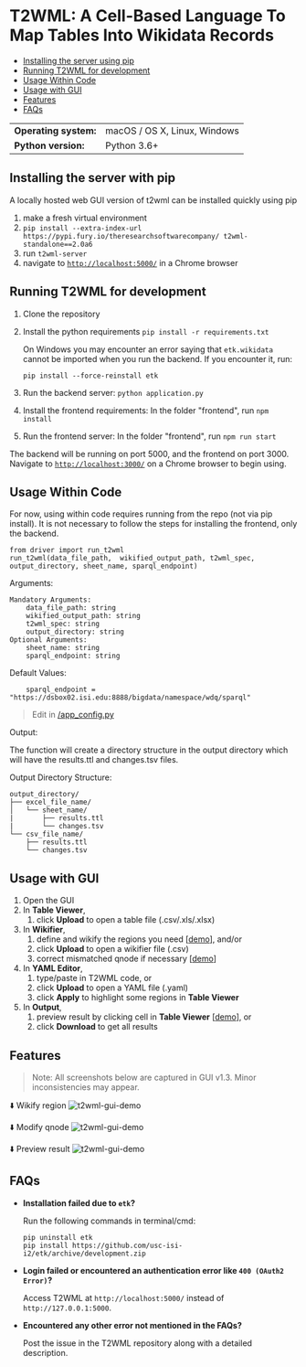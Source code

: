 # T2WML: A Cell-Based Language To Map Tables Into Wikidata Records

* [Installing the server using pip](#serverinstall)
* [Running T2WML for development](#development)
* [Usage Within Code](#usage_within_code)
* [Usage with GUI](#usage_with_gui)
* [Features](#features)
* [FAQs](#faqs)

<table>
  <tr><td><b>Operating system:</b></td><td>macOS / OS X, Linux, Windows</td></tr>
  <tr><td><b>Python version:</b></td><td>Python 3.6+</td></tr>
</table>

<span id="serverinstall"></span>
## Installing the server with pip

A locally hosted web GUI version of t2wml can be installed quickly using pip

1. make a fresh virtual environment
2. `pip install --extra-index-url https://pypi.fury.io/theresearchsoftwarecompany/ t2wml-standalone==2.0a6`
3. run `t2wml-server`
4. navigate to [`http://localhost:5000/`](http://localhost:5000/) in a Chrome browser

<span id="development"></span>
## Running T2WML for development

1. Clone the repository
2. Install the python requirements
	`pip install -r requirements.txt`
	
	On Windows you may encounter an error saying that `etk.wikidata` cannot be imported when you run the backend.
    If you encounter it, run:

    `pip install --force-reinstall etk`
3. Run the backend server: 
    `python application.py`
4. Install the frontend requirements:
   In the folder "frontend", run `npm install`
5. Run the frontend server: 
   In the folder "frontend", run `npm run start`

The backend will be running on port 5000, and the frontend on port 3000. Navigate to [`http://localhost:3000/`](http://localhost:3000/) on a Chrome browser to begin using.



<span id="usage_within_code"></span>
## Usage Within Code

For now, using within code requires running from the repo (not via pip install). It is not necessary to follow the steps for installing the frontend, only the backend.

```
from driver import run_t2wml
run_t2wml(data_file_path,  wikified_output_path, t2wml_spec, output_directory, sheet_name, sparql_endpoint)
```
Arguments:
```
Mandatory Arguments:
    data_file_path: string
    wikified_output_path: string 
    t2wml_spec: string
    output_directory: string 
Optional Arguments:
    sheet_name: string
    sparql_endpoint: string
```

Default Values:
``` 
    sparql_endpoint = "https://dsbox02.isi.edu:8888/bigdata/namespace/wdq/sparql"
```

> Edit in [/app_config.py](https://github.com/usc-isi-i2/t2wml/blob/master/app_config.py)

Output:

The function will create a directory structure in the output directory which will have the results.ttl and changes.tsv files.

Output Directory Structure:
```
output_directory/
├── excel_file_name/
│   └── sheet_name/
|       ├── results.ttl
|       └── changes.tsv
└── csv_file_name/
    ├── results.ttl
    └── changes.tsv
```

<span id="usage_with_gui"></span>
## Usage with GUI

1. Open the GUI
2. In **Table Viewer**,
	1. click **Upload** to open a table file (.csv/.xls/.xlsx)
3. In **Wikifier**,
	1. define and wikify the regions you need [[demo](#wikify_region)], and/or
	2. click **Upload** to open a wikifier file (.csv)
	3. correct mismatched qnode if necessary [[demo](#modify_qnode)]
4. In **YAML Editor**,
	1. type/paste in T2WML code, or
	2. click **Upload** to open a YAML file (.yaml)
	3. click **Apply** to highlight some regions in **Table Viewer**
5. In **Output**,
	1. preview result by clicking cell in **Table Viewer** [[demo](#preview_result)], or
	2. click **Download** to get all results

<span id="features"></span>
## Features

> Note: All screenshots below are captured in GUI v1.3. Minor inconsistencies may appear.

<span id="wikify_region"></span>⬇️ Wikify region
![t2wml-gui-demo](demo/t2wml-gui-v1.3-wikifier_add.gif)

<span id="modify_qnode"></span>⬇️ Modify qnode
![t2wml-gui-demo](demo/t2wml-gui-v1.3-wikifier_update.gif)

<span id="preview_result"></span>⬇️ Preview result
![t2wml-gui-demo](demo/t2wml-gui-v1.3-output.gif)

<span id="faqs"></span>
## FAQs

* **Installation failed due to `etk`?**

    Run the following commands in terminal/cmd:
    ```
    pip uninstall etk
    pip install https://github.com/usc-isi-i2/etk/archive/development.zip
    ```

* **Login failed or encountered an authentication error like `400 (OAuth2 Error)`?**
  
    Access T2WML at `http://localhost:5000/` instead of `http://127.0.0.1:5000`.
    
* **Encountered any other error not mentioned in the FAQs?**
  
    Post the issue in the T2WML repository along with a detailed description.
